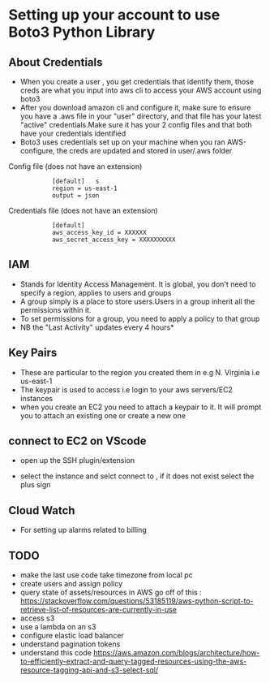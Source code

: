 # Setting up your account to use Boto3 Python Library  

## About Credentials

- When you create a user , you get credentials that identify them, those creds are what you input into aws cli to access your AWS account using boto3 
- After you download amazon cli and configure it, make sure to ensure you have a .aws file in your "user" directory, and that file has your latest "active" credentials.Make sure it has your 2 config files and that both have your credentials identified  
- Boto3 uses credentials set up on your machine when you ran AWS-configure, the creds are updated and stored in user/.aws folder

Config file (does not have an extension)

                [default]   s
                region = us-east-1  
                output = json  

Credentials file  (does not have an extension) 

                [default]  
                aws_access_key_id = XXXXXX  
                aws_secret_access_key = XXXXXXXXXX  



## IAM  
- Stands for Identity Access Management. It is global, you don't need to specify a region, applies to users and groups  
- A group simply is a place to store users.Users in a group inherit all the permissions within it.  
- To set permissions for a group, you need to apply a policy to that group
- NB the "Last Activity" updates every 4 hours*


## Key Pairs  
- These are particular to the region you created them in e.g N. Virginia i.e us-east-1  
- The keypair is used to access i.e login to your aws servers/EC2 instances
- when you create an EC2 you need to attach a keypair to it. It will prompt you to attach an existing one or create a new one  

## connect to EC2 on VScode
- open up the SSH plugin/extension

- select the instance and selct connect to , if it does not exist select the plus sign

## Cloud Watch  
- For setting up alarms related to billing


## TODO
- make the last use code take timezone  from local pc  
- create users and assign policy  
- query state of assets/resources  in AWS go off of this : https://stackoverflow.com/questions/53185119/aws-python-script-to-retrieve-list-of-resources-are-currently-in-use  
- access s3  
- use a lambda on an s3  
- configure elastic load balancer 
- understand pagination tokens  
- understand this code https://aws.amazon.com/blogs/architecture/how-to-efficiently-extract-and-query-tagged-resources-using-the-aws-resource-tagging-api-and-s3-select-sql/ 

